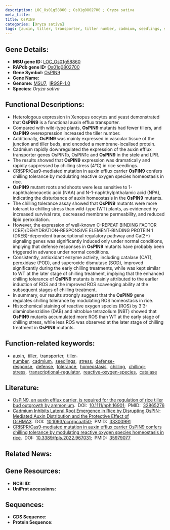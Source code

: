 ```yaml
---
description: LOC_Os01g58860 ; Os01g0802700 ; Oryza sativa
meta_title:
title: OsPIN9
categories: [Oryza sativa]
tags: [auxin, tiller, transporter, tiller number, cadmium, seedlings, stress, defense response, defense, tolerance, homeostasis, chilling, chilling stress, transcriptional regulator, reactive oxygen species, catalase]
---
```


## Gene Details:
- **MSU gene ID:** [LOC_Os01g58860](http://rice.uga.edu/cgi-bin/ORF_infopage.cgi?orf=LOC_Os01g58860)  
- **RAPdb gene ID:** [Os01g0802700](https://rapdb.dna.affrc.go.jp/locus/?name=Os01g0802700)  
- **Gene Symbol:** <u>OsPIN9</u>
- **Gene Name:**
- **Genome:**  [MSU7](http://rice.uga.edu/),&nbsp;&nbsp;[IRGSP-1.0](https://rapdb.dna.affrc.go.jp/download/irgsp1.html)
- **Species:** *Oryza sativa*

## Functional Descriptions:
   - Heterologous expression in Xenopus oocytes and yeast demonstrated that **OsPIN9** is a functional auxin efflux transporter.
   - Compared with wild-type plants, **OsPIN9** mutants had fewer tillers, and **OsPIN9** overexpression increased the tiller number.
   - Additionally, **OsPIN9** was mainly expressed in vascular tissue of the junction and tiller buds, and encoded a membrane-localised protein.
   - Cadmium rapidly downregulated the expression of the auxin efflux transporter genes OsPIN1b, OsPIN1c and **OsPIN9** in the stele and LPR.
   - The results showed that **OsPIN9** expression was dramatically and rapidly suppressed by chilling stress (4°C) in rice seedlings.
   - CRISPR/Cas9-mediated mutation in auxin efflux carrier **OsPIN9** confers chilling tolerance by modulating reactive oxygen species homeostasis in rice.
   - **OsPIN9** mutant roots and shoots were less sensitive to 1-naphthaleneacetic acid (NAA) and N-1-naphthylphthalamic acid (NPA), indicating the disturbance of auxin homeostasis in the **OsPIN9** mutants.
   - The chilling tolerance assay showed that **OsPIN9** mutants were more tolerant to chilling stress than wild-type (WT) plants, as evidenced by increased survival rate, decreased membrane permeability, and reduced lipid peroxidation.
   - However, the expression of well-known C-REPEAT BINDING FACTOR (CBF)/DEHYDRATION-RESPONSIVE ELEMENT-BINDING PROTEIN 1 (DREB)-dependent transcriptional regulatory pathway and Ca(2+) signaling genes was significantly induced only under normal conditions, implying that defense responses in **OsPIN9** mutants have probably been triggered in advance under normal conditions.
   - Consistently, antioxidant enzyme activity, including catalase (CAT), peroxidase (POD), and superoxide dismutase (SOD), improved significantly during the early chilling treatments, while was kept similar to WT at the later stage of chilling treatment, implying that the enhanced chilling tolerance of **OsPIN9** mutants is mainly attributed to the earlier induction of ROS and the improved ROS scavenging ability at the subsequent stages of chilling treatment.
   - In summary, our results strongly suggest that the **OsPIN9** gene regulates chilling tolerance by modulating ROS homeostasis in rice.
   - Histochemical staining of reactive oxygen species (ROS) by 3&#x27;3-diaminobenzidine (DAB) and nitroblue tetrazolium (NBT) showed that **OsPIN9** mutants accumulated more ROS than WT at the early stage of chilling stress, while less ROS was observed at the later stage of chilling treatment in **OsPIN9** mutants.

## Function-related keywords:
   - [auxin](/tags/auxin/),&nbsp;&nbsp;[tiller](/tags/tiller/),&nbsp;&nbsp;[transporter](/tags/transporter/),&nbsp;&nbsp;[tiller-number](/tags/tiller-number/),&nbsp;&nbsp;[cadmium](/tags/cadmium/),&nbsp;&nbsp;[seedlings](/tags/seedlings/),&nbsp;&nbsp;[stress](/tags/stress/),&nbsp;&nbsp;[defense-response](/tags/defense-response/),&nbsp;&nbsp;[defense](/tags/defense/),&nbsp;&nbsp;[tolerance](/tags/tolerance/),&nbsp;&nbsp;[homeostasis](/tags/homeostasis/),&nbsp;&nbsp;[chilling](/tags/chilling/),&nbsp;&nbsp;[chilling-stress](/tags/chilling-stress/),&nbsp;&nbsp;[transcriptional-regulator](/tags/transcriptional-regulator/),&nbsp;&nbsp;[reactive-oxygen-species](/tags/reactive-oxygen-species/),&nbsp;&nbsp;[catalase](/tags/catalase/)

## Literature:
   - [OsPIN9, an auxin efflux carrier, is required for the regulation of rice tiller bud outgrowth by ammonium](https://www.doi.org/10.1111/nph.16901).&nbsp;&nbsp;DOI:&nbsp;&nbsp;[10.1111/nph.16901](https://www.doi.org/10.1111/nph.16901);&nbsp;&nbsp;PMID:&nbsp;&nbsp;[32865276](https://pubmed.ncbi.nlm.nih.gov/32865276/)
   - [Cadmium Inhibits Lateral Root Emergence in Rice by Disrupting OsPIN-Mediated Auxin Distribution and the Protective Effect of OsHMA3](https://www.doi.org/10.1093/pcp/pcaa150).&nbsp;&nbsp;DOI:&nbsp;&nbsp;[10.1093/pcp/pcaa150](https://www.doi.org/10.1093/pcp/pcaa150);&nbsp;&nbsp;PMID:&nbsp;&nbsp;[33300991](https://pubmed.ncbi.nlm.nih.gov/33300991/)
   - [CRISPR/Cas9-mediated mutation in auxin efflux carrier OsPIN9 confers chilling tolerance by modulating reactive oxygen species homeostasis in rice](https://www.doi.org/10.3389/fpls.2022.967031).&nbsp;&nbsp;DOI:&nbsp;&nbsp;[10.3389/fpls.2022.967031](https://www.doi.org/10.3389/fpls.2022.967031);&nbsp;&nbsp;PMID:&nbsp;&nbsp;[35979077](https://pubmed.ncbi.nlm.nih.gov/35979077/)

## Related News:

## Gene Resources:
- **NCBI ID:**  []()
- **UniProt accessions:** [](https://www.uniprot.org/uniprotkb//entry)

## Sequences:
- **CDS Sequence:**
- **Protein Sequence:**
